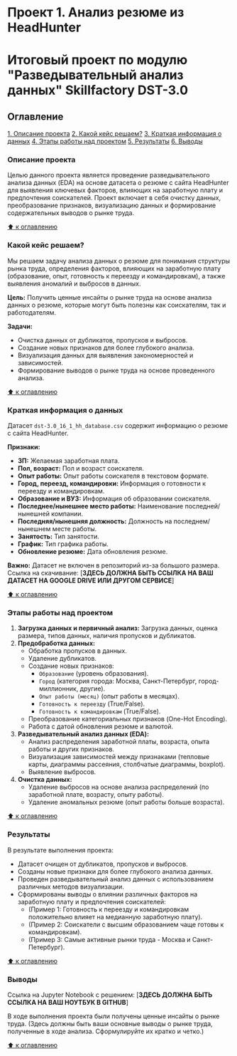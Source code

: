 # Проект 1. Анализ резюме из HeadHunter

# Итоговый проект по модулю "Разведывательный анализ данных" Skillfactory DST-3.0

## Оглавление

[1. Описание проекта](#описание-проекта)
[2. Какой кейс решаем?](#какой-кейс-решаем)
[3. Краткая информация о данных](#краткая-информация-о-данных)
[4. Этапы работы над проектом](#этапы-работы-над-проектом)
[5. Результаты](#результаты)
[6. Выводы](#выводы)

### Описание проекта

Целью данного проекта является проведение разведывательного анализа данных (EDA) на основе датасета о резюме с сайта HeadHunter для выявления ключевых факторов, влияющих на заработную плату и предпочтения соискателей. Проект включает в себя очистку данных, преобразование признаков, визуализацию данных и формирование содержательных выводов о рынке труда.

[:arrow_up: к оглавлению](#оглавление)

### Какой кейс решаем?

Мы решаем задачу анализа данных о резюме для понимания структуры рынка труда, определения факторов, влияющих на заработную плату (образование, опыт, готовность к переезду и командировкам), а также выявления аномалий и выбросов в данных.

**Цель:** Получить ценные инсайты о рынке труда на основе анализа данных о резюме, которые могут быть полезны как соискателям, так и работодателям.

**Задачи:**

*   Очистка данных от дубликатов, пропусков и выбросов.
*   Создание новых признаков для более глубокого анализа.
*   Визуализация данных для выявления закономерностей и зависимостей.
*   Формирование выводов о рынке труда на основе проведенного анализа.

[:arrow_up: к оглавлению](#оглавление)

### Краткая информация о данных

Датасет `dst-3.0_16_1_hh_database.csv` содержит информацию о резюме с сайта HeadHunter.

**Признаки:**

*   **ЗП:** Желаемая заработная плата.
*   **Пол, возраст:** Пол и возраст соискателя.
*   **Опыт работы:** Опыт работы соискателя в текстовом формате.
*   **Город, переезд, командировки:** Информация о готовности к переезду и командировкам.
*   **Образование и ВУЗ:** Информация об образовании соискателя.
*   **Последнее/нынешнее место работы:** Наименование последней/нынешней компании.
*   **Последняя/нынешняя должность:** Должность на последнем/нынешнем месте работы.
*   **Занятость:** Тип занятости.
*   **График:** Тип графика работы.
*   **Обновление резюме:** Дата обновления резюме.

**Важно:** Датасет не включен в репозиторий из-за большого размера. Ссылка на скачивание: [**ЗДЕСЬ ДОЛЖНА БЫТЬ ССЫЛКА НА ВАШ ДАТАСЕТ НА GOOGLE DRIVE ИЛИ ДРУГОМ СЕРВИСЕ**]

[:arrow_up: к оглавлению](#оглавление)

### Этапы работы над проектом

1.  **Загрузка данных и первичный анализ:** Загрузка данных, оценка размера, типов данных, наличия пропусков и дубликатов.
2.  **Предобработка данных:**
    *   Обработка пропусков в данных.
    *   Удаление дубликатов.
    *   Создание новых признаков:
        *   `Образование` (уровень образования).
        *   `Город` (категория города: Москва, Санкт-Петербург, город-миллионник, другие).
        *   `Опыт работы (месяц)` (опыт работы в месяцах).
        *   `Готовность к переезду` (True/False).
        *   `Готовность к командировкам` (True/False).
    *   Преобразование категориальных признаков (One-Hot Encoding).
    *   Работа с датой обновления резюме и валютой.
3.  **Разведывательный анализ данных (EDA):**
    *   Анализ распределения заработной платы, возраста, опыта работы и других признаков.
    *   Визуализация зависимостей между признаками (тепловые карты, диаграммы рассеяния, столбчатые диаграммы, boxplot).
    *   Выявление выбросов.
4.  **Очистка данных:**
    *   Удаление выбросов на основе анализа распределений (по заработной плате, возрасту, опыту работы).
    *   Удаление аномальных резюме (опыт работы больше возраста).

[:arrow_up: к оглавлению](#оглавление)

### Результаты

В результате выполнения проекта:

*   Датасет очищен от дубликатов, пропусков и выбросов.
*   Созданы новые признаки для более глубокого анализа данных.
*   Проведен разведывательный анализ данных с использованием различных методов визуализации.
*   Сформированы выводы о влиянии различных факторов на заработную плату и предпочтения соискателей:
    *   (Пример 1: Готовность к переезду и командировкам положительно влияет на медианную заработную плату).
    *   (Пример 2: Соискатели с высшим образованием чаще готовы к командировкам).
    *   (Пример 3: Самые активные рынки труда - Москва и Санкт-Петербург).

[:arrow_up: к оглавлению](#оглавление)

### Выводы

Ссылка на Jupyter Notebook с решением: [**ЗДЕСЬ ДОЛЖНА БЫТЬ ССЫЛКА НА ВАШ НОУТБУК В GITHUB**]

В ходе выполнения проекта были получены ценные инсайты о рынке труда.
(Здесь должны быть ваши основные выводы о рынке труда, полученные в ходе анализа.  Сформулируйте их кратко и четко.)

[:arrow_up: к оглавлению](#оглавление)
